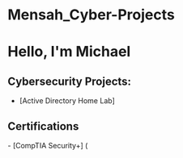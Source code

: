 # Mensah_Cyber-Projects
<h1>Hello, I'm Michael </h1>

<h2> Cybersecurity Projects:</h2>

- [Active Directory Home Lab]

<h2>Certifications</h2>
- [CompTIA Security+] (
